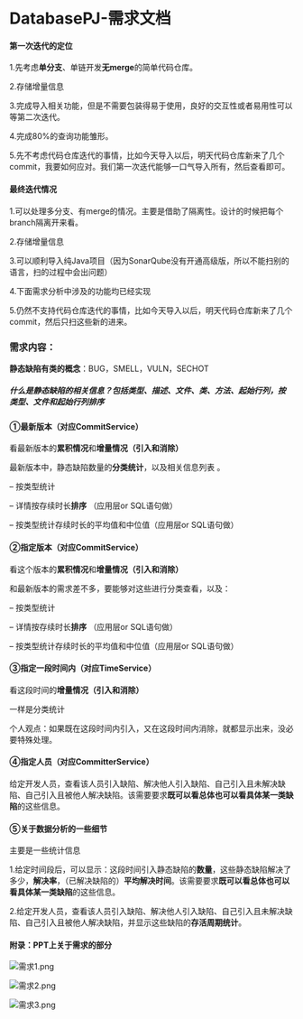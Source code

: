 # DatabasePJ-需求文档
#### 第一次迭代的定位

1.先考虑**单分支**、单链开发**无merge**的简单代码仓库。

2.存储增量信息

3.完成导入相关功能，但是不需要包装得易于使用，良好的交互性或者易用性可以等第二次迭代。

4.完成80%的查询功能雏形。

5.先不考虑代码仓库迭代的事情，比如今天导入以后，明天代码仓库新来了几个commit，我要如何应对。我们第一次迭代能够一口气导入所有，然后查看即可。

#### 最终迭代情况

1.可以处理多分支、有merge的情况。主要是借助了隔离性。设计的时候把每个branch隔离开来看。

2.存储增量信息

3.可以顺利导入纯Java项目（因为SonarQube没有开通高级版，所以不能扫别的语言，扫的过程中会出问题）

4.下面需求分析中涉及的功能均已经实现

5.仍然不支持代码仓库迭代的事情，比如今天导入以后，明天代码仓库新来了几个commit，然后只扫这些新的进来。



### 需求内容：

**静态缺陷有类的概念**：BUG，SMELL，VULN，SECHOT

##### 什么是静态缺陷的相关信息？包括类型、描述、文件、类、方法、起始行列，按 类型、文件和起始行列排序

#### ①最新版本（对应CommitService）

看最新版本的**累积情况**和**增量情况（引入和消除）**

最新版本中，静态缺陷数量的**分类统计**，以及相关信息列表 。

– 按类型统计 

– 详情按存续时长**排序** （应用层or SQL语句做）

– 按类型统计存续时长的平均值和中位值（应用层or SQL语句做）

#### ②指定版本（对应CommitService）

看这个版本的**累积情况**和**增量情况（引入和消除）**

和最新版本的需求差不多，要能够对这些进行分类查看，以及：

– 按类型统计 

– 详情按存续时长**排序** （应用层or SQL语句做）

– 按类型统计存续时长的平均值和中位值（应用层or SQL语句做）

#### ③指定一段时间内（对应TimeService）

看这段时间的**增量情况（引入和消除）**

一样是分类统计

个人观点：如果既在这段时间内引入，又在这段时间内消除，就都显示出来，没必要特殊处理。

#### ④指定人员（对应CommitterService）

给定开发人员，查看该人员引入缺陷、解决他人引入缺陷、自己引入且未解决缺陷、自己引入且被他人解决缺陷。该需要要求**既可以看总体也可以看具体某一类缺陷**的这些信息。

#### ⑤关于数据分析的一些细节

主要是一些统计信息

1.给定时间段后，可以显示：这段时间引入静态缺陷的**数量**，这些静态缺陷解决了多少，**解决率**，（已解决缺陷的）**平均解决时间**。该需要要求**既可以看总体也可以看具体某一类缺陷**的这些信息。

2.给定开发人员，查看该人员引入缺陷、解决他人引入缺陷、自己引入且未解决缺陷、自己引入且被他人解决缺陷，并显示这些缺陷的**存活周期统计**。





#### 附录：PPT上关于需求的部分

![需求1.png](https://s2.loli.net/2022/11/26/5LVHCUtnQfAIWKX.png)

![需求2.png](https://s2.loli.net/2022/11/26/fO385eXpyAwbiLI.png)

![需求3.png](https://s2.loli.net/2022/11/26/96HGMVrqFgsT548.png)
